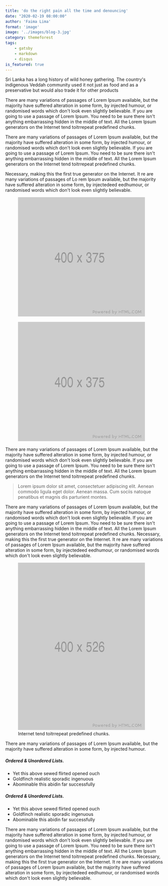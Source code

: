 ```yaml
---
title: 'do the right pain all the time and denouncing'
date: "2020-02-19 08:00:00"
author: 'Faima Lima'
format: 'image'
image: '../images/blog-3.jpg'
category: themeforest
tags: 
    - gatsby
    - markdown
    - disqus
is_featured: true
---
```


Sri Lanka has a long history of wild honey gathering. The country's indigenous Veddah community used it not just as food and as a preservative but would also trade it for other products

There are many variations of passages of Lorem Ipsum available, but the majority have suffered alteration in some form, by injected humour, or randomised words which don't look even slightly believable. If you are going to use a passage of Lorem Ipsum. You need to be sure there isn't anything embarrassing hidden in the middle of text. All the Lorem Ipsum generators on the Internet tend toitrrepeat predefined chunks.

There are many variations of passages of Lorem Ipsum available, but the majority have suffered alteration in some form, by injected humour, or randomised words which don't look even slightly believable. If you are going to use a passage of Lorem Ipsum. You need to be sure there isn't anything embarrassing hidden in the middle of text. All the Lorem Ipsum generators on the Internet tend toitrrepeat predefined chunks.

Necessary, making this the first true generator on the Internet. It re are many variations of passages of Lo rem Ipsum available, but the majority have suffered alteration in some form, by injectedeed eedhumour, or randomised words which don't look even slightly believable.

<div class="row mb-30">
    <div class="col-md-6">
        <figure>
            <img src="../images/image-2.jpg" alt="single blog"/>
        </figure>
    </div>
    <div class="col-md-6">
        <figure>
            <img src="../images/image-3.jpg" alt="single blog"/>
        </figure>
    </div>
</div>

There are many variations of passages of Lorem Ipsum available, but the majority have suffered alteration in some form, by injected humour, or randomised words which don't look even slightly believable. If you are going to use a passage of Lorem Ipsum. You need to be sure there isn't anything embarrassing hidden in the middle of text. All the Lorem Ipsum generators on the Internet tend toitrrepeat predefined chunks.

>Lorem ipsum dolor sit amet, consectetuer adipiscing elit. Aenean commodo ligula eget dolor. Aenean massa. Cum sociis natoque penatibus et magnis dis parturient montes.

There are many variations of passages of Lorem Ipsum available, but the majority have suffered alteration in some form, by injected humour, or randomised words which don't look even slightly believable. If you are going to use a passage of Lorem Ipsum. You need to be sure there isn't anything embarrassing hidden in the middle of text. All the Lorem Ipsum generators on the Internet tend toitrrepeat predefined chunks. Necessary, making this the first true generator on the Internet. It re are many variations of passages of Lorem Ipsum available, but the majority have suffered alteration in some form, by injectedeed eedhumour, or randomised words which don't look even slightly believable.

<div class="row mb-30">
    <div class="col-md-6">
        <figure>
            <img src="../images/image-1.jpg" alt="single blog"/>
             <figcaption>Internet tend toitrrepeat predefined chunks.</figcaption>
        </figure>
    </div>
    <div class="col-md-6">
        <p>There are many variations of passages of Lorem Ipsum available, but the majority have suffered alteration in some form, by injected humour.</p>
        <h5 class="mb-15">Ordered & Unordered Lists.</h5>
        <ul class="mb-30">
            <li>Yet this above sewed flirted opened ouch</li>
            <li>Goldfinch realistic sporadic ingenuous</li>
            <li>Abominable this abidin far successfully </li>
        </ul>
        <h5 class="mb-15">Ordered & Unordered Lists.</h5>
        <ul>
            <li>Yet this above sewed flirted opened ouch</li>
            <li>Goldfinch realistic sporadic ingenuous</li>
            <li>Abominable this abidin far successfully </li>
        </ul>
    </div>
</div>

There are many variations of passages of Lorem Ipsum available, but the majority have suffered alteration in some form, by injected humour, or randomised words which don't look even slightly believable. If you are going to use a passage of Lorem Ipsum. You need to be sure there isn't anything embarrassing hidden in the middle of text. All the Lorem Ipsum generators on the Internet tend toitrrepeat predefined chunks. Necessary, making this the first true generator on the Internet. It re are many variations of passages of Lorem Ipsum available, but the majority have suffered alteration in some form, by injectedeed eedhumour, or randomised words which don't look even slightly believable.
